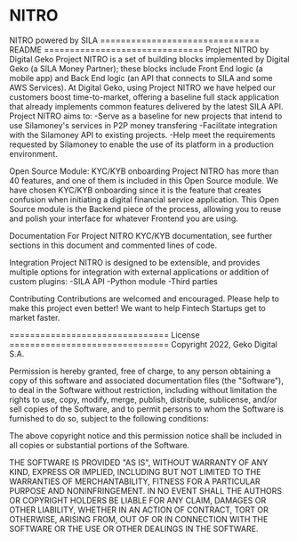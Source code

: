 # NITRO
NITRO powered by SILA
=============================== README ===============================
Project NITRO by Digital Geko
Project NITRO is a set of building blocks implemented by Digital Geko (a SILA Money Partner); these blocks include Front End logic (a mobile app) and Back End logic (an API that connects to SILA and some AWS Services).  At Digital Geko, using Project NITRO we have helped our customers boost time-to-market, offering a baseline full stack application that already implements common features delivered by the latest SILA API.
Project NITRO aims to:
-Serve as a baseline for new projects that intend to use Silamoney's services in P2P money transfering
-Facilitate integration with the Silamoney API to existing projects.
-Help meet the requirements requested by Silamoney to enable the use of its platform in a production environment.

Open Source Module: KYC/KYB onboarding
Project NITRO has more than 40 features, and one of them is included in this Open Source module.  We have chosen KYC/KYB onboarding since it is the feature that creates confusion when initiating a digital financial service application.   This Open Source module is the Backend piece of the process, allowing you to reuse and polish your interface for whatever Frontend you are using. 


Documentation
For Project NITRO KYC/KYB documentation, see further sections in this document and commented lines of code. 

Integration
Project NITRO is designed to be extensible, and provides multiple options for integration with external applications or addition of custom plugins:
-SILA API
-Python module
-Third parties


Contributing
Contributions are welcomed and encouraged. Please help to make this project even better!   We want to help Fintech Startups get to market faster.

=============================== License ===============================
Copyright 2022, Geko Digital S.A.

Permission is hereby granted, free of charge, to any person obtaining a copy of this software and associated documentation files (the "Software"), to deal in the Software without restriction, including without limitation the rights to use, copy, modify, merge, publish, distribute, sublicense, and/or sell copies of the Software, and to permit persons to whom the Software is furnished to do so, subject to the following conditions:

The above copyright notice and this permission notice shall be included in all copies or substantial portions of the Software.

THE SOFTWARE IS PROVIDED "AS IS", WITHOUT WARRANTY OF ANY KIND, EXPRESS OR IMPLIED, INCLUDING BUT NOT LIMITED TO THE WARRANTIES OF MERCHANTABILITY, FITNESS FOR A PARTICULAR PURPOSE AND NONINFRINGEMENT. IN NO EVENT SHALL THE AUTHORS OR COPYRIGHT HOLDERS BE LIABLE FOR ANY CLAIM, DAMAGES OR OTHER LIABILITY, WHETHER IN AN ACTION OF CONTRACT, TORT OR OTHERWISE, ARISING FROM, OUT OF OR IN CONNECTION WITH THE SOFTWARE OR THE USE OR OTHER DEALINGS IN THE SOFTWARE.
